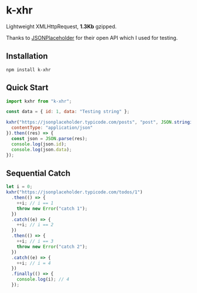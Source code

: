 # k-xhr

Lightweight XMLHttpRequest, **1.3Kb** gzipped.

Thanks to [JSONPlaceholder](https://jsonplaceholder.typicode.com/) for their open API which I used for testing.

## Installation

```
npm install k-xhr
```

## Quick Start

```javascript
import kxhr from "k-xhr";

const data = { id: 1, data: "Testing string" };

kxhr("https://jsonplaceholder.typicode.com/posts", "post", JSON.stringify(data), {
  contentType: "application/json"
}).then((res) => {
  const json = JSON.parse(res);
  console.log(json.id);
  console.log(json.data);
});
```

## Sequential Catch

```javascript
let i = 0;
kxhr("https://jsonplaceholder.typicode.com/todos/1")
  .then(() => {
    ++i; // i == 1
    throw new Error("catch 1");
  })
  .catch((e) => {
    ++i; // i == 2
  })
  .then(() => {
    ++i; // i == 3
    throw new Error("catch 2");
  })
  .catch((e) => {
    ++i; // i = 4
  })
  .finally(() => {
    console.log(i); // 4
  });
```
